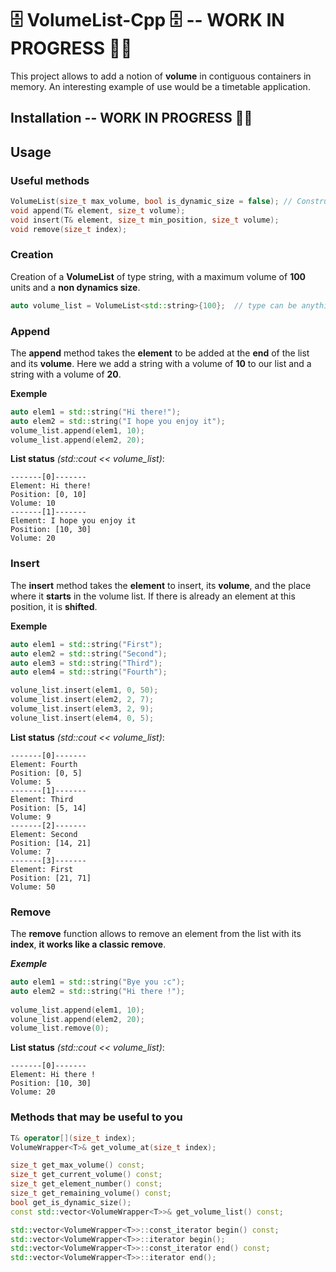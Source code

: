 # 🗄 VolumeList-Cpp 🗄 -- WORK IN PROGRESS 👨‍💻


This project allows to add a notion of **volume** in contiguous containers in memory. 
An interesting example of use would be a timetable application.

## Installation -- WORK IN PROGRESS 👨‍💻


## Usage

### Useful methods
```cc
VolumeList(size_t max_volume, bool is_dynamic_size = false); // Constructor
void append(T& element, size_t volume);
void insert(T& element, size_t min_position, size_t volume);
void remove(size_t index);
```

### Creation

Creation of a **VolumeList** of type string, with a maximum volume of **100** units and a **non dynamics size**.

```cc
auto volume_list = VolumeList<std::string>{100};  // type can be anything.
```

### Append
The **append** method takes the **element** to be added at the **end** of the list and its **volume**.
Here we add a string with a volume of **10** to our list and a string with a volume of **20**.

**Exemple**
```cc
auto elem1 = std::string("Hi there!");
auto elem2 = std::string("I hope you enjoy it");
volume_list.append(elem1, 10);
volume_list.append(elem2, 20);
```

**List status** *(std::cout << volume_list)*:

```
-------[0]-------
Element: Hi there!
Position: [0, 10]
Volume: 10
-------[1]-------
Element: I hope you enjoy it
Position: [10, 30]
Volume: 20
```

### Insert
The **insert** method takes the **element** to insert, its **volume**, and the place where it **starts** in the volume list.
If there is already an element at this position, it is **shifted**.

**Exemple**
```cc
auto elem1 = std::string("First");
auto elem2 = std::string("Second");
auto elem3 = std::string("Third");
auto elem4 = std::string("Fourth");

volune_list.insert(elem1, 0, 50);
volume_list.insert(elem2, 2, 7);
volume_list.insert(elem3, 2, 9);
volune_list.insert(elem4, 0, 5);
```

**List status** *(std::cout << volume_list)*:
```
-------[0]-------
Element: Fourth
Position: [0, 5]
Volume: 5
-------[1]-------
Element: Third
Position: [5, 14]
Volume: 9
-------[2]-------
Element: Second
Position: [14, 21]
Volume: 7
-------[3]-------
Element: First
Position: [21, 71]
Volume: 50
```

### Remove
The **remove** function allows to remove an element from the list with its **index**, **it works like a classic remove**.

***Exemple***
```cc
auto elem1 = std::string("Bye you :c");
auto elem2 = std::string("Hi there !");
    
volume_list.append(elem1, 10);
volune_list.append(elem2, 20);
volume_list.remove(0);
```

**List status** *(std::cout << volume_list)*:
```
-------[0]-------
Element: Hi there !
Position: [10, 30]
Volume: 20
```

### Methods that may be useful to you

```cc
T& operator[](size_t index);
VolumeWrapper<T>& get_volume_at(size_t index);

size_t get_max_volume() const;
size_t get_current_volume() const;
size_t get_element_number() const;
size_t get_remaining_volume() const;
bool get_is_dynamic_size();
const std::vector<VolumeWrapper<T>>& get_volume_list() const;

std::vector<VolumeWrapper<T>>::const_iterator begin() const;
std::vector<VolumeWrapper<T>>::iterator begin();
std::vector<VolumeWrapper<T>>::const_iterator end() const;
std::vector<VolumeWrapper<T>>::iterator end();
```
